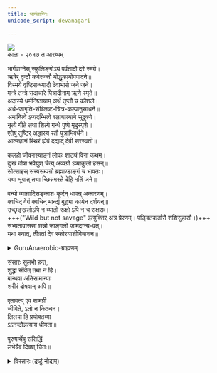 ```yaml
---
title: भार्गवाग्निः
unicode_script: devanagari

---
```


[![](https://i.imgur.com/gBBeUoH.jpg)](https://i.imgur.com/gBBeUoH.jpg)  
कालः \- २०१७ त आरब्धम्


भार्गवाग्नेस् स्फुलिङ्गोऽयं पर्वतादौ दरे स्मये।  
ऋषेर् दृष्टौ कवेरुक्तौ योद्धृकायोपपादने॥  
विस्मये वृष्टिसन्ध्यादौ देवाभासे जने जने।  
मन्त्रे तन्त्रे सदाचारे पित्रादीनाम् ऋणे स्मृते॥  
अदास्ये धर्मनिष्ठायाम् अर्थे तृप्तौ च कौशले।  
अर्ध-जागृति-संश्लिष्ट-चित्र-कल्पानुसाधने॥    
अमानित्वे ऽप्यदम्भित्वे श्लाघात्यागे सुदूषणे।  
नृत्ये गीते तथा शिल्पे गन्धे पुष्पे मृदुस्पृशे॥    
एतेषु तुष्टिर् अद्धास्य रतौ पुत्राभिवर्धने।  
आत्मज्ञानं स्थिरं ह्येवं दद्याद् देवी सरस्वती॥  

कलहो जीवनस्याङ्गं लोकः शाठ्यं विना कथम्।  
दुःखं दोषा भवेयुश् चेत्य् अव्यग्रो ऽव्याकुलो हसन्॥  
सोत्साहस् सत्त्वसम्पन्नो ब्रह्माण्डाङ्गं च भावतः।  
यथा भूयात् तथा च्छिन्नमस्ते देहि मतिं जने॥

वन्यो व्याघ्रादिसङ्काशः कूर्दन् धावन्न् अकारणम्।  
क्वचिद् वेगं क्वचिन् मान्द्यं बुद्ध्या कायेन दर्शयन्॥  
उच्छृङ्खलोऽपि न व्यालो रूक्षो ऽपि न च राक्षसः।  
+++("Wild but not savage" इत्युक्तिर् अत्र प्रेरणम्। पङ्क्तिकर्तारौ शशिसुहासौ।)+++  
सभ्यतावाससा छन्नो जाङ्गलो जामदग्न्य-वत्।  
यथा स्यात्, तीव्रतां देव स्फोरयाशीविषाशन॥

<details><summary>GuruAnaerobic-ब्राह्मणम्</summary>

Wild, but not savage.

"The closest to a wild environment is being in a Street Gang, with its periods of inaction and intense action, adrenaline, and psychological danger. This is because young people are still wild. Yet people say that is wrong. Society doesn't like wildness. It's scared by it. It will stop you from being wild. It wants you to conform, but as soon as you conform, your life-force and spirit is dead."
</details>

संसारः सुलभो हन्त,  
शुद्धा संवित् तथा न हि।  
बान्धवा अतिसामान्याः  
शरीरं दोषवान् अपि॥  

एतावत्य् एव सामग्री  
जीविते, ऽतो न किञ्चन।  
लिलया हि प्रयोक्तव्या  
ऽऽनन्दौन्नत्याय धीमता॥

पुरुषार्थेषु संसिद्धिं  
लभेयैवं दिवश् चितः॥

<details><summary>विस्तारः (द्रष्टुं नोद्यम्)</summary>

सैव बुद्धिशक्तिः, स एव संसारः, सैव च दुर्ग्राह्या शुद्धा संवित्, तान्य् एव कर्माणि, तद् एव शरीरम्, त एव बान्धवाः - एभ्य आत्मानम् मोचयितुं कथञ्चिद् अपि न शक्यम् ("आहा - निर्विकल्पसंविदं साक्षात्कृत्य धन्यतमो भवामी"ति वा, "ओहो - श्रीकृष्णवद् अहम् प्राज्ञो भवामी"ति वा, "मत्सहाय्या मॊङ्गोलसेनापतिसदृशा भवितार" इति वा) ।  
यद् एवास्ति तेनैव  लीलात्मकताम् प्रधानंं कृत्वा पुरुषार्थास् साधनीयाः।
</details>
